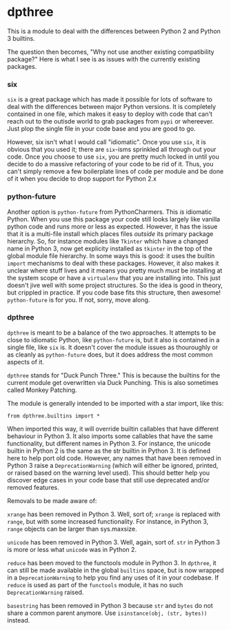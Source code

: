 # dpthree

This is a module to deal with the differences between Python 2 and
Python 3 builtins.

The question then becomes, "Why not use another existing compatibility
package?"  Here is what I see is as issues with the currently existing
packages.

### six

`six` is a great package which has made it possible for lots of
software to deal with the differences between major Python
versions. It is completely contained in one file, which makes it easy
to deploy with code that can't reach out to the outisde world to grab
packages from `pypi` or whereever. Just plop the single file in your
code base and you are good to go.

However, six isn't what I would call "idiomatic". Once you use `six`,
it is obvious that you used it; there are `six`-isms sprinkled all
through out your code. Once you choose to use `six`, you are pretty
much locked in until you decide to do a massive refactoring of your
code to be rid of it. Thus, you can't simply remove a few boilerplate
lines of code per module and be done of it when you decide to drop
support for Python 2.x

### python-future

Another option is `python-future` from PythonCharmers. This _is_
idiomatic Python. When you use this package your code still looks
largely like vanilla python code and runs more or less as
expected. However, it has the issue that it is a multi-file install
which places files _outside_ its primary package hierarchy. So, for
instance modules like `Tkinter` which have a changed name in Python 3,
now get explicity installed as `tkinter` in the top of the global module file hierarchy. In
some ways this is good: it uses the builtin `import` mechanisms to deal
with these packages. However, it also makes it unclear where stuff
lives and it means you pretty much _must_ be installing at the system
scope or have a `virtualenv` that you are installing into.  This just
doesn't jive well with some project structures. So the idea is good
in theory, but crippled in practice. If you code base fits this
structure, then awesome! `python-future` is for you. If not, sorry,
move along.

### dpthree

`dpthree` is meant to be a balance of the two approaches. It attempts
to be close to idiomatic Python, like `python-future` is, but it
also is contained in a single file, like `six` is. It doesn't cover
the module issues as thouroughly or as cleanly as `python-future`
does, but it does address the most common aspects of it.

`dpthree` stands for "Duck Punch Three." This is because the builtins
for the current module get overwritten via Duck Punching. This is also
sometimes called Monkey Patching.

The module is generally intended to be imported with a star import,
like this:

    from dpthree.builtins import *

When imported this way, it will override builtin callables that have
different behaviour in Python 3. It also imports some callables that
have the same functionality, but different names in Python 3. For
instance, the unicode builtin in Python 2 is the same as the str
builtin in Python 3. It is defined here to help port old
code. However, any names that have been removed in Python 3 raise a
`DeprecationWarning` (which will either be ignored, printed, or raised
based on the warning level used). This should better help you discover
edge cases in your code base that still use deprecated and/or removed
features.

Removals to be made aware of:

`xrange` has been removed in Python 3. Well, sort of; `xrange` is
replaced with `range`, but with some increased functionality. For
instance, in Python 3, `range` objects can be larger than sys.maxsize.

`unicode` has been removed in Python 3. Well, again, sort of. `str` in
Python 3 is more or less what `unicode` was in Python 2.

`reduce` has been moved to the functools module in Python 3. In
`dpthree`, it can still be made available in the global `builtins`
space, but is now wrapped in a `DeprecationWarning` to help you find
any uses of it in your codebase. If `reduce` is used as part of the
`functools` module, it has no such `DeprecationWarning` raised.

`basestring` has been removed in Python 3 because `str` and `bytes` do
not share a common parent anymore. Use `isinstance(obj, (str, bytes))`
instead.
